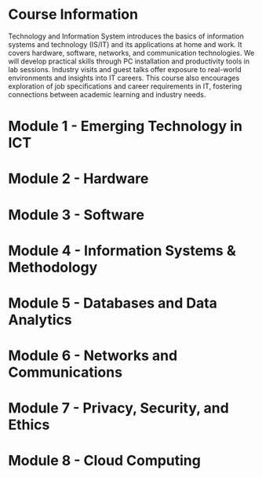 # Course Information #
Technology and Information System introduces the basics of information systems and technology (IS/IT) and its applications at home and work. It covers hardware, software, networks, and communication technologies. We will develop practical skills through PC installation and productivity tools in lab sessions. Industry visits and guest talks offer exposure to real-world environments and insights into IT careers. This course also encourages exploration of job specifications and career requirements in IT, fostering connections between academic learning and industry needs.
# Module 1 - Emerging Technology in ICT
# Module 2 - Hardware
# Module 3 - Software
# Module 4 - Information Systems & Methodology
# Module 5 - Databases and Data Analytics
# Module 6 - Networks and Communications
# Module 7 - Privacy, Security, and Ethics
# Module 8 - Cloud Computing
